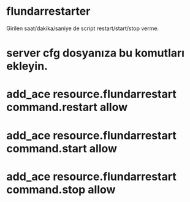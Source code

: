 # flundarrestarter
Girilen saat/dakika/saniye de script restart/start/stop verme.


# server cfg dosyanıza bu komutları ekleyin.


# add_ace resource.flundarrestart command.restart allow
# add_ace resource.flundarrestart command.start allow
# add_ace resource.flundarrestart command.stop allow
